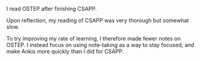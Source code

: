 I read OSTEP after finishing CSAPP.

Upon reflection, my reading of CSAPP was very thorough but somewhat slow. 

To try improving my rate of learning, I therefore made fewer notes on OSTEP. I instead focus on using note-taking as a way to stay focused, and make Ankis more quickly than I did for CSAPP.